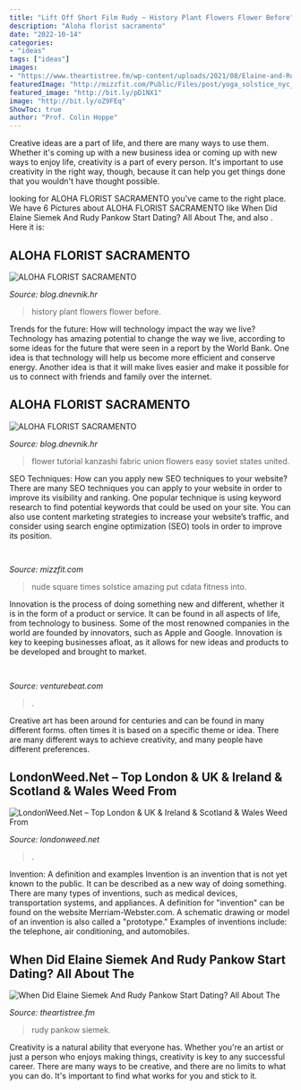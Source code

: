 ```yaml
---
title: "Lift Off Short Film Rudy ~ History Plant Flowers Flower Before"
description: "Aloha florist sacramento"
date: "2022-10-14"
categories:
- "ideas"
tags: ["ideas"]
images:
- "https://www.theartistree.fm/wp-content/uploads/2021/08/Elaine-and-Rudy-3-768x432.jpg"
featuredImage: "http://mizzfit.com/Public/Files/post/yoga_solstice_nyc_sunflowers_timessquare_mizzfit_26df45db52.jpg"
featured_image: "http://bit.ly/pD1NX1"
image: "http://bit.ly/oZ9FEq"
ShowToc: true
author: "Prof. Colin Hoppe"
---
```



Creative ideas are a part of life, and there are many ways to use them. Whether it's coming up with a new business idea or coming up with new ways to enjoy life, creativity is a part of every person. It's important to use creativity in the right way, though, because it can help you get things done that you wouldn't have thought possible.

	

		
looking for ALOHA FLORIST SACRAMENTO you've came to the right place. We have 6 Pictures about ALOHA FLORIST SACRAMENTO like When Did Elaine Siemek And Rudy Pankow Start Dating? All About The,  and also . Here it is:
		
    
## ALOHA FLORIST SACRAMENTO

<img loading=lazy src="http://bit.ly/pD1NX1" onerror="this.onerror=null;this.src='https://tse3.mm.bing.net/th?id=OIP.ow-Pzcvin-40B_p5XmImfQHaJq&amp;pid=15.1';" alt="ALOHA FLORIST SACRAMENTO">

_Source: blog.dnevnik.hr_

>history plant flowers flower before. 

	

Trends for the future: How will technology impact the way we live?
Technology has amazing potential to change the way we live, according to some ideas for the future that were seen in a report by the World Bank. One idea is that technology will help us become more efficient and conserve energy. Another idea is that it will make lives easier and make it possible for us to connect with friends and family over the internet.

    
## ALOHA FLORIST SACRAMENTO

<img loading=lazy src="http://bit.ly/oZ9FEq" onerror="this.onerror=null;this.src='https://tse3.mm.bing.net/th?id=OIP.PZHqjjWtCEGl5lzBaCO8QAAAAA&amp;pid=15.1';" alt="ALOHA FLORIST SACRAMENTO">

_Source: blog.dnevnik.hr_

>flower tutorial kanzashi fabric union flowers easy soviet states united. 

	

SEO Techniques: How can you apply new SEO techniques to your website?
There are many SEO techniques you can apply to your website in order to improve its visibility and ranking. One popular technique is using keyword research to find potential keywords that could be used on your site. You can also use content marketing strategies to increase your website’s traffic, and consider using search engine optimization (SEO) tools in order to improve its position.

    
## 

<img loading=lazy src="http://mizzfit.com/Public/Files/post/yoga_solstice_nyc_sunflowers_timessquare_mizzfit_26df45db52.jpg" onerror="this.onerror=null;this.src='https://tse4.mm.bing.net/th?id=OIP.amilf12o_D2jfTrAfjZL9wHaE8&amp;pid=15.1';" alt="">

_Source: mizzfit.com_

>nude square times solstice amazing put cdata fitness into. 

	

Innovation is the process of doing something new and different, whether it is in the form of a product or service. It can be found in all aspects of life, from technology to business. Some of the most renowned companies in the world are founded by innovators, such as Apple and Google. Innovation is key to keeping businesses afloat, as it allows for new ideas and products to be developed and brought to market.

    
## 

<img loading=lazy src="https://venturebeat.com/wp-content/uploads/2020/01/nvidia-G-SYNC_360Hz.jpg" onerror="this.onerror=null;this.src='https://tse2.mm.bing.net/th?id=OIP.RusOj6i-a9s8TFQtCEHV7QHaDr&amp;pid=15.1';" alt="">

_Source: venturebeat.com_

>. 

	

Creative art has been around for centuries and can be found in many different forms. often times it is based on a specific theme or idea. There are many different ways to achieve creativity, and many people have different preferences.

    
## LondonWeed.Net – Top London &amp; UK &amp; Ireland &amp; Scotland &amp; Wales Weed From

<img loading=lazy src="https://londonweed.net/wp-content/uploads/2020/10/irelandcannabis-300x197.jpg" onerror="this.onerror=null;this.src='https://tse1.mm.bing.net/th?id=OIP.yK0HsEry_qYUFgmqdG_BzAAAAA&amp;pid=15.1';" alt="LondonWeed.Net – Top London &amp; UK &amp; Ireland &amp; Scotland &amp; Wales Weed From">

_Source: londonweed.net_

>. 

	

Invention: A definition and examples
Invention is an invention that is not yet known to the public. It can be described as a new way of doing something. There are many types of inventions, such as medical devices, transportation systems, and appliances. 
A definition for "invention" can be found on the website Merriam-Webster.com. A schematic drawing or model of an invention is also called a "prototype." 
Examples of inventions include: the telephone, air conditioning, and automobiles.

    
## When Did Elaine Siemek And Rudy Pankow Start Dating? All About The

<img loading=lazy src="https://www.theartistree.fm/wp-content/uploads/2021/08/Elaine-and-Rudy-3-768x432.jpg" onerror="this.onerror=null;this.src='https://tse3.mm.bing.net/th?id=OIP.mRX2Z71rM3Bj9p8gS-AixgHaEK&amp;pid=15.1';" alt="When Did Elaine Siemek And Rudy Pankow Start Dating? All About The">

_Source: theartistree.fm_

>rudy pankow siemek. 

	

Creativity is a natural ability that everyone has. Whether you're an artist or just a person who enjoys making things, creativity is key to any successful career. There are many ways to be creative, and there are no limits to what you can do. It's important to find what works for you and stick to it.

